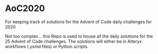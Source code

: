 # AoC2020
For keeping track of solutions for the Advent of Code daily challenges for 2020

Not too complex... this Repo is used to house all the daily solutions for the 25 Advent of Code challenges. The solutions will either be in Alteryx workflows (.yxmd files) or Python scripts.
